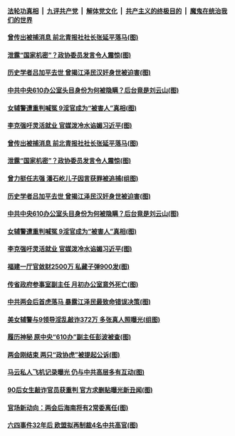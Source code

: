 ####  [法轮功真相](../../../../basic/blob/master/README.md?t=03160531) &nbsp;|&nbsp; [九评共产党](../../../../9ping.md/blob/master/README.md?t=03160531) &nbsp;|&nbsp; [解体党文化](../../../../jtdwh.md/blob/master/README.md?t=03160531)  &nbsp;|&nbsp; [共产主义的终极目的](../../../../gczydzjmd.md/blob/master/README.md?t=03160531) &nbsp;|&nbsp; [魔鬼在统治我们的世界](../../../../mgztzwmdsj.md/blob/master/README.md?t=03160531) 

#### [曾传出被捕消息 前北青报社社长张延平落马(图)](../pages/p2/965644.md?t=03160531) 

#### [泄露“国家机密”？政协委员发言令人震惊(图)](../pages/p2/965605.md?t=03160531) 

#### [历史学者吕加平去世 曾揭江泽民汉奸身世被迫害(图)](../pages/p2/965589.md?t=03160531) 

#### [中共中央610办公室头目身份为何被隐瞒？后台竟是刘云山(图)](../pages/p2/965606.md?t=03160531) 

#### [女辅警遭重判喊冤 9淫官成为“被害人”真相(图)](../pages/p2/965519.md?t=03160531) 

#### [李克强吁灵活就业 官媒泼冷水谄媚习近平(图)](../pages/p2/965508.md?t=03160531) 

#### [曾传出被捕消息 前北青报社社长张延平落马(图)](../pages/p2/965644.md?t=03160531) 

#### [泄露“国家机密”？政协委员发言令人震惊(图)](../pages/p2/965605.md?t=03160531) 


#### [曾力挺任志强 潘石屹儿子因言获罪被追捕(组图)](../pages/p2/965615.md?t=03160531) 

#### [历史学者吕加平去世 曾揭江泽民汉奸身世被迫害(图)](../pages/p2/965589.md?t=03160531) 

#### [中共中央610办公室头目身份为何被隐瞒？后台竟是刘云山(图)](../pages/p2/965606.md?t=03160531) 


#### [女辅警遭重判喊冤 9淫官成为“被害人”真相(图)](../pages/p2/965519.md?t=03160531) 

#### [李克强吁灵活就业 官媒泼冷水谄媚习近平(图)](../pages/p2/965508.md?t=03160531) 

#### [福建一厅官敛财2500万 私藏子弹900发(图)](../pages/p2/965517.md?t=03160531) 

#### [传省政府参事室副主任 月初办公室意外死亡(图)](../pages/p2/965488.md?t=03160531) 

#### [中共两会后首虎落马 暴露江泽民最致命错误决策(图)](../pages/p2/965479.md?t=03160531) 

#### [美女辅警与9领导淫乱敲诈372万 多张真人照曝光(组图)](../pages/p2/965397.md?t=03160531) 

#### [履历神秘 原中央“610办”副主任彭波被查(图)](../pages/p2/965440.md?t=03160531) 


#### [两会刚结束 两只“政协虎”被提起公诉(图)](../pages/p2/965412.md?t=03160531) 

#### [马云私人飞机记录曝光 仍与中共高层多有互动(图)](../pages/p2/965399.md?t=03160531) 

#### [90后女生敲诈官员获重判 官方求删贴曝光新丑闻(图)](../pages/p2/965388.md?t=03160531) 

#### [官场新动向：两会后海南将有2常委离任(图)](../pages/p2/965359.md?t=03160531) 

#### [六四事件32年后 欧盟拟再制裁4名中共高官(图)](../pages/p2/965336.md?t=03160531) 

